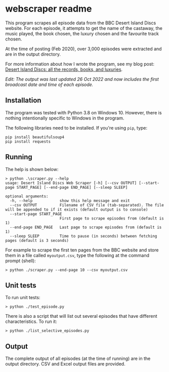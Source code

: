 # webscraper readme
This program scrapes all episode data from the BBC Desert Island Discs website. For each episode, it attempts to get the name of the castaway, the music played, the book chosen, the luxury chosen and the favourite track chosen.

At the time of posting (Feb 2020), over 3,000 episodes were extracted and are in the output directory.

For more information about how I wrote the program, see my blog post: [Desert Island Discs: all the records, books, and luxuries](https://prafulkapadia.com/2020/02/04/desert-island-discs-all-the-records-books-and-luxuries/).

*Edit: The output was last updated 26 Oct 2022 and now includes the first broadcast date and time of each episode.*

## Installation

The program was tested with Python 3.8 on Windows 10. However, there is nothing intentionally specific to Windows in the program.

The following libraries need to be installed. If you're using `pip`, type:

```
pip install beautifulsoup4
pip install requests
```

## Running

The help is shown below:

```
> python .\scraper.py --help
usage: Desert Island Discs Web Scraper [-h] [--csv OUTPUT] [--start-page START_PAGE] [--end-page END_PAGE] [--sleep SLEEP]

optional arguments:
  -h, --help            show this help message and exit
  --csv OUTPUT          Filename of CSV file (tab-separated). The file will be appended to if it exists (default output is to console)
  --start-page START_PAGE
                        First page to scrape episodes from (default is 1)
  --end-page END_PAGE   Last page to scrape episodes from (default is 1)
  --sleep SLEEP         Time to pause (in seconds) between fetching pages (default is 3 seconds)
```

For example to scrape the first ten pages from the BBC website and store them in a file called `myoutput.csv`, type the following at the command prompt (shell):

```
> python ./scraper.py --end-page 10 --csv myoutput.csv
```

## Unit tests

To run unit tests:

```
> python ./test_episode.py
```

There is also a script that will list out several episodes that have different characteristics. To run it:

```
> python ./list_selective_episodes.py
```

## Output

The complete output of all episodes (at the time of running) are in the output directory. CSV and Excel output files are provided.
